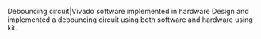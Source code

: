 Debouncing circuit|Vivado software implemented in hardware
Design and implemented a debouncing circuit using both software and hardware using kit.
